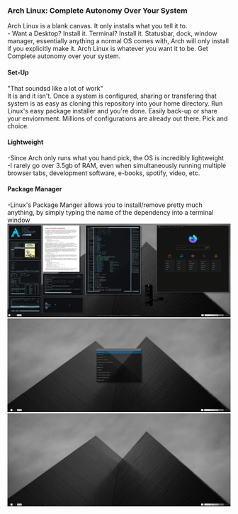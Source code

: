 <h3>Arch Linux: Complete Autonomy Over Your System</h3>
Arch Linux is a blank canvas. It only installs what you tell it to. <br>
- Want a Desktop? Install it. Terminal? Install it. Statusbar, dock, window manager, essentially anything a normal OS comes with, Arch will only install if you explicitly make it. Arch Linux is whatever you want it to be. Get Complete autonomy over your system.<br>
<h4>Set-Up</h4>
"That soundsd like a lot of work"<br>
It is and it isn't. Once a system is configured, sharing or transfering that system is as easy as cloning this repository into your home directory. Run Linux's easy package installer and you're done. Easily back-up or share your enviornment. Millions of configurations are already out there. Pick and choice.
<h4>Lightweight</h4>
-Since Arch only runs what you hand pick, the OS is incredibly lightweight<br>
-I rarely go over 3.5gb of RAM, even when simultaneously running multiple browser tabs, development software, e-books, spotify, video, etc. <br>
<h4>Package Manager</h4>
-Linux's Package Manger allows you to install/remove pretty much anything, by simply typing the name of the dependency into a terminal window
<img src="img/screen1.png">
<img src="img/screen2.png">
<img src="img/screen3.png">
